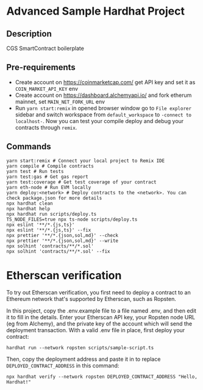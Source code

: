 # Advanced Sample Hardhat Project

## Description

CGS SmartContract boilerplate

## Pre-requirements

* Create account on https://coinmarketcap.com/ get API key and set it as `COIN_MARKET_API_KEY` env
* Create account on https://dashboard.alchemyapi.io/ and fork etherum mainnet, set `MAIN_NET_FORK_URL` env
* Run `yarn start:remix` in opened browser window go to `File explorer` sidebar and switch workspace from `default_workspace` to `-connect to localhost-`. Now you can test your compile deploy and debug your contracts through `remix`.

## Commands  

```shell
yarn start:remix # Connect your local project to Remix IDE
yarn compile # Compile contracts
yarn test # Run tests
yarn test:gas # Get gas report
yarn test:coverage # Get test coverage of your contract
yarn eth-node # Run EVM locally
yarn deploy:<network> # Deploy contracts to the <network>. You can check package.json for more details
npx hardhat clean
npx hardhat help
npx hardhat run scripts/deploy.ts
TS_NODE_FILES=true npx ts-node scripts/deploy.ts
npx eslint '**/*.{js,ts}'
npx eslint '**/*.{js,ts}' --fix
npx prettier '**/*.{json,sol,md}' --check
npx prettier '**/*.{json,sol,md}' --write
npx solhint 'contracts/**/*.sol'
npx solhint 'contracts/**/*.sol' --fix
```

# Etherscan verification

To try out Etherscan verification, you first need to deploy a contract to an Ethereum network that's supported by Etherscan, such as Ropsten.

In this project, copy the .env.example file to a file named .env, and then edit it to fill in the details. Enter your Etherscan API key, your Ropsten node URL (eg from Alchemy), and the private key of the account which will send the deployment transaction. With a valid .env file in place, first deploy your contract:

```shell
hardhat run --network ropsten scripts/sample-script.ts
```

Then, copy the deployment address and paste it in to replace `DEPLOYED_CONTRACT_ADDRESS` in this command:

```shell
npx hardhat verify --network ropsten DEPLOYED_CONTRACT_ADDRESS "Hello, Hardhat!"
```
